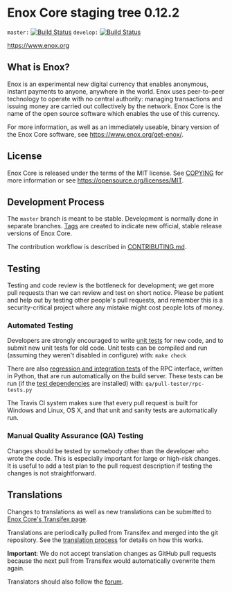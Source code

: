 Enox Core staging tree 0.12.2
===============================

`master:` [![Build Status](https://travis-ci.org/enoxpay/enox.svg?branch=master)](https://travis-ci.org/enoxpay/enox) `develop:` [![Build Status](https://travis-ci.org/enoxpay/enox.svg?branch=develop)](https://travis-ci.org/enoxpay/enox/branches)

https://www.enox.org


What is Enox?
----------------

Enox is an experimental new digital currency that enables anonymous, instant
payments to anyone, anywhere in the world. Enox uses peer-to-peer technology
to operate with no central authority: managing transactions and issuing money
are carried out collectively by the network. Enox Core is the name of the open
source software which enables the use of this currency.

For more information, as well as an immediately useable, binary version of
the Enox Core software, see https://www.enox.org/get-enox/.


License
-------

Enox Core is released under the terms of the MIT license. See [COPYING](COPYING) for more
information or see https://opensource.org/licenses/MIT.

Development Process
-------------------

The `master` branch is meant to be stable. Development is normally done in separate branches.
[Tags](https://github.com/enoxpay/enox/tags) are created to indicate new official,
stable release versions of Enox Core.

The contribution workflow is described in [CONTRIBUTING.md](CONTRIBUTING.md).

Testing
-------

Testing and code review is the bottleneck for development; we get more pull
requests than we can review and test on short notice. Please be patient and help out by testing
other people's pull requests, and remember this is a security-critical project where any mistake might cost people
lots of money.

### Automated Testing

Developers are strongly encouraged to write [unit tests](/doc/unit-tests.md) for new code, and to
submit new unit tests for old code. Unit tests can be compiled and run
(assuming they weren't disabled in configure) with: `make check`

There are also [regression and integration tests](/qa) of the RPC interface, written
in Python, that are run automatically on the build server.
These tests can be run (if the [test dependencies](/qa) are installed) with: `qa/pull-tester/rpc-tests.py`

The Travis CI system makes sure that every pull request is built for Windows
and Linux, OS X, and that unit and sanity tests are automatically run.

### Manual Quality Assurance (QA) Testing

Changes should be tested by somebody other than the developer who wrote the
code. This is especially important for large or high-risk changes. It is useful
to add a test plan to the pull request description if testing the changes is
not straightforward.

Translations
------------

Changes to translations as well as new translations can be submitted to
[Enox Core's Transifex page](https://www.transifex.com/projects/p/enox/).

Translations are periodically pulled from Transifex and merged into the git repository. See the
[translation process](doc/translation_process.md) for details on how this works.

**Important**: We do not accept translation changes as GitHub pull requests because the next
pull from Transifex would automatically overwrite them again.

Translators should also follow the [forum](https://www.enox.org/forum/topic/enox-worldwide-collaboration.88/).
